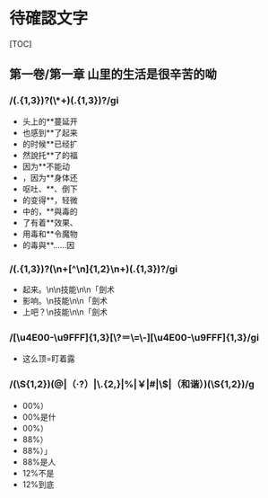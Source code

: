 # 待確認文字

[TOC]

## 第一卷/第一章 山里的生活是很辛苦的呦

### /(.{1,3})?(\\*+)(.{1,3})?/gi

- 头上的**蔓延开
- 也感到**了起来
- 的时候**已经扩
- 然說托**了的福
- 因为**不能动
- ，因为**身体还
- 呕吐、**、倒下
- 的变得**，轻微
- 中的，**與毒的
- 了有着**效果、
- 用毒和**令魔物
- 的毒與**……因

### /(.{1,3})?(\n+[^\n]{1,2}\n+)(.{1,3})?/gi

- 起来。\n\n技能\n\n「劍术
- 影响。\n技能\n\n「劍术
- 上吧？\n技能\n\n「劍术

### /[\\u4E00-\\u9FFF]{1,3}[\\?＝\\=\\-][\\u4E00-\\u9FFF]{1,3}/gi

- 这么顶=盯着露

### /(\\S{1,2})(@|（·?）|\\.{2,}|%|￥|#|\\$|（和谐）)(\\S{1,2})/g

- 00%）
- 00%是什
- 00%）
- 88%）
- 88%）」
- 88%是人
- 12%不是
- 12%到底

